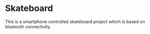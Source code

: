# Skateboard
This is a smartphone controlled skateboard project which is based on bluetooth connectivity.

